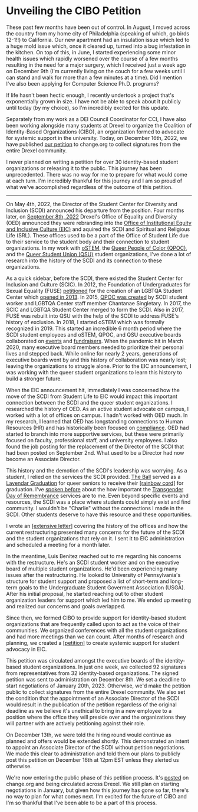 # Unveiling the CIBO Petition

These past few months have been out of control. In August, I moved across the
country from my home city of Philadelphia (speaking of which, go birds 12-1!!)
to California. Our new apartment had an insulation issue which led to a huge
mold issue which, once it cleared up, turned into a bug infestation in the
kitchen. On top of this, in June, I started experiencing some minor health
issues which rapidly worsened over the course of a few months resulting in the
need for a major surgery, which I received just a week ago on December 9th (I'm
currently living on the couch for a few weeks until I can stand and walk for
more than a few minutes at a time). Did I mention I've also been applying for
Computer Science Ph.D. programs?

If life hasn't been hectic enough, I recently undertook a project that's
exponentially grown in size. I have not be able to speak about it publicly until
today (by my choice), so I'm incredibly excited for this update.

Separately from my work as a DEI Council Coordinator for CCI, I have also been
working alongside many students at Drexel to organize the Coalition of
Identity-Based Organizations (CIBO), an organization formed to advocate for
systemic support in the university. Today, on December 16th, 2022, we have
published [our petition](https://chng.it/JzgfX5RFHK) to change.org to collect signatures from the entire
Drexel community.

I never planned on writing a petition for over 30 identity-based student
organizations or releasing it to the public. This journey has been
unprecedented. There was no way for me to prepare for what would come at each
turn. I'm incredibly thankful for this journey and I am so proud of what we've
accomplished regardless of the outcome of this petition.

---

On May 4th, 2022, the Director of the Student Center for Diversity and Inclusion
(SCDI) announced his departure from the position. Four months later, on
[September 8th, 2022](https://drexel.edu/equity-inclusive-culture/about/announcements/2022/September/introducing-eic/)
Drexel's Office of Equality and Diversity (OED) announced they were rebranding
into the
[Office of Institutional Equity and Inclusive Culture (EIC)](https://drexel.edu/equity-inclusive-culture/)
and aquired the SCDI and Spiritual and Religious Life (SRL). These offices used
to be a part of the Office of Student Life due to their service to the student
body and their connection to student organizations. In my work with
[oSTEM](../../activism/index.html#ostem_fp),
the [Queer People of Color (QPOC)](https://dragonlink.drexel.edu/organization/qpoc),
and the [Queer Student Union (QSU)](https://dragonlink.drexel.edu/organization/queer-student-union)
student organizations, I've done a lot of research into the history of the SCDI
and its connection to these organizations.

As a quick sidebar, before the SCDI, there existed the Student Center for
Inclusion and Culture (SCIC). In 2012, the Foundation of Undergraduates for
Sexual Equality (FUSE) [petitioned](https://www.change.org/p/drexel-university-support-creation-of-lgbtq-center)
for the creation of an LGBTQA Student Center which [opened in 2013](https://drexel.edu/news/archive/2013/october/lgbtqa-student-center).
In 2015, [QPOC was created](https://drexel.edu/news/archive/2015/may/qpoc_first_year)
by SCDI student worker and LGBTQA Center staff member Chantanae Singletary. In
2017, the SCIC and LGBTQA Student Center merged to form the SCDI. Also in 2017,
FUSE was rebuilt into QSU with the help of the SCDI to address FUSE's history of
exclusion. In 2018, I started oSTEM which was formally recognized in 2019. This
started an incredible 6 month period where the SCDI student employees and oSTEM,
QPOC, and QSU executive boards collaborated on [events](https://www.thetriangle.org/news/student-unions-do-transgender-day-of-remembrance-work/)
and [fundraisers](https://dragonlink.drexel.edu/event/5162335).
When the pandemic hit in March 2020, many executive board members needed to
prioritize their personal lives and stepped back.
While online for nearly 2 years, generations of executive boards went by and
this history of collaboration was nearly lost; leaving the organizations to
struggle alone. Prior to the EIC announcement, I was working with the queer
student organizations to learn this history to build a stronger future.

When the EIC announcement hit, immediately I was concerned how the move of the
SCDI from Student Life to EIC would impact this important connection between the
SCDI and the queer student organizations. I researched the history of OED. As an
active student advocate on campus, I worked with a lot of offices on campus. I
hadn't worked with OED much. In my research, I learned that OED has longstanding
connections to Human Resources (HR) and has historically been focused on
[compliance](https://drexel.edu/news/archive/2013/October/QandA-with-Michele-Rovinsky-Mayer).
OED had started to branch into more supportive services, but these were
primarily focused on faculty, professional staff, and university employees. I
also found the job posting for the replacement of the Director of the SCDI that
had been posted on September 2nd. What used to be a Director had now become an
Associate Director.

This history and the demotion of the SCDI's leadership was worrying. As a
student, I relied on the services the SCDI provided.
[The Ball](https://drexel.edu/studentlife/activities-involvement/programs-traditions/the-ball)
served as a [Lavendar Graduation](https://www.hrc.org/resources/lavender-graduation)
for queer seniors to receive their [[rainbow cord]](../../activism/files/rainbowcord.jpg)
for graduation. I've [spoken before](../20211119/tdor.html)
about the how important the [Transgender Day of Remembrance](https://www.glaad.org/tdor)
services are to me. Even beyond specific events and resources, the SCDI was a
place where students could simply exist and find community. I wouldn't be
"Charlie" without the connections I made in the SCDI. Other students deserve to
have this resource and these opportunities.

I wrote an
[[extensive letter]](../../activism/files/EICLetter.pdf) covering the history of the offices
and how the current restructuring presented many concerns for the future of the
SCDI and the student organizations that rely on it. I sent it to EIC
administration and scheduled a meeting for a month later.

In the meantime, Luis Benitez reached out to me regarding his concerns with the
restructure. He's an SCDI student worker and on the executive board of multiple
student organizations. He'd been experiencing many issues after the
restructuring. He looked to University of Pennsylvania's structure for student
support and proposed a list of short-term and long-term goals to the
Undergraduate Student Goverment Association (USGA). After his initial proposal,
he started reaching out to other student organization leaders for support which
led him to me. We ended up meeting and realized our concerns and goals
overlapped.

Since then, we formed CIBO to provide support for identity-based student
organizations that are frequently called upon to act as the voice of their
communities. We organized conferences with all the student organizations and had
more meetings than we can count. After months of research and planning, we
created a [[petition]](../../activism/files/CIBOPetition.pdf) to create systemic support for
student advocacy in EIC.

This petition was circulated amongst the executive boards of the identity-based
student organizations. In just one week, we collected 92 signatures from
representatives from 32 identity-based organizations. The signed petition was
sent to administration on December 8th. We set a deadline to start negotiations
of January 20th, 2023. Otherwise, we'd make the petition public to collect
signatures from the entire Drexel community. We also set the condition that the
appointment of an Associate Director of the SCDI would result in the publication
of the petition regardless of the original deadline as we believe it's unethical
to bring in a new employee to a position where the office they will preside over
and the organizations they will partner with are actively petitioning against
their role.

On December 13th, we were told the hiring round would continue as planned and
offers would be extended shortly. This demonstrated an intent to appoint an
Associate Director of the SCDI without petition negotiations. We made this clear
to administration and told them our plans to publicly post this petition on
December 16th at 12pm EST unless they alerted us otherwise.

We're now entering the public phase of this petition process. It's
[posted](https://chng.it/JzgfX5RFHK)
on change.org and being circulated across Drexel. We still plan on starting
negotiations in January, but given how this journey has gone so far, there's no
way to plan for what comes next. I'm excited for the future of CIBO and I'm so
thankful that I've been able to be a part of this process.
